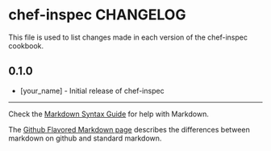 # chef-inspec CHANGELOG

This file is used to list changes made in each version of the chef-inspec cookbook.

## 0.1.0
- [your_name] - Initial release of chef-inspec

- - -
Check the [Markdown Syntax Guide](http://daringfireball.net/projects/markdown/syntax) for help with Markdown.

The [Github Flavored Markdown page](http://github.github.com/github-flavored-markdown/) describes the differences between markdown on github and standard markdown.
